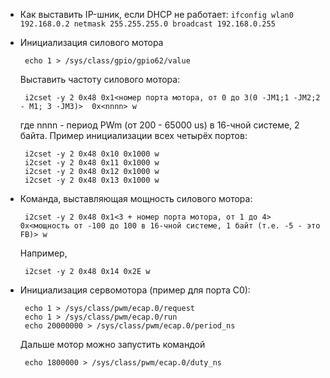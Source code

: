  * Как выставить IP-шник, если DHCP не работает: 
   `ifconfig wlan0 192.168.0.2 netmask 255.255.255.0 broadcast 192.168.0.255`
 * Инициализация силового мотора

        echo 1 > /sys/class/gpio/gpio62/value

   Выставить частоту силового мотора:

        i2сset -y 2 0x48 0x1<номер порта мотора, от 0 до 3(0 -JM1;1 -JM2;2 - M1; 3 -JM3)>  0x<nnnn> w

   где nnnn - период PWm (от 200 - 65000 us) в 16-чной системе, 2 байта.
   Пример инициализации всех четырёх портов:

        i2cset -y 2 0x48 0x10 0x1000 w
        i2cset -y 2 0x48 0x11 0x1000 w
        i2cset -y 2 0x48 0x12 0x1000 w
        i2cset -y 2 0x48 0x13 0x1000 w
   
 * Команда, выставляющая мощность силового мотора: 
   
        i2cset -y 2 0x48 0x1<3 + номер порта мотора, от 1 до 4> 0x<мощность от -100 до 100 в 16-чной системе, 1 байт (т.е. -5 - это FB)> w

   Например, 

        i2cset -y 2 0x48 0x14 0x2E w

 * Инициализация сервомотора (пример для порта С0):

        echo 1 > /sys/class/pwm/ecap.0/request
        echo 1 > /sys/class/pwm/ecap.0/run
        echo 20000000 > /sys/class/pwm/ecap.0/period_ns

   Дальше мотор можно запустить командой 
 
        echo 1800000 > /sys/class/pwm/ecap.0/duty_ns